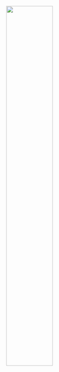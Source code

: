 
<div align="center">

<a><img src="https://readme-typing-svg.herokuapp.com?font=Exo+2&size=16&duration=1700&pause=1000&color=3D99C5&background=FFFFFF&center=true&vCenter=true&random=false&width=300&height=80&lines=Hi,+I'm+Ricardo+Yang+%F0%9F%91%8B;Welcome+to+my+Github;" width=50%></a>

</div>


<h4 align="center"><samp>

</samp></h4>



